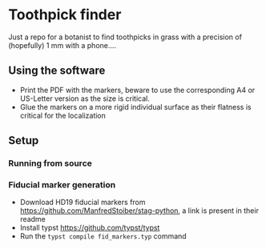# Toothpick finder

Just a repo for a botanist to find toothpicks in grass with a precision of (hopefully) 1 mm with a phone....

## Using the software

- Print the PDF with the markers, beware to use the corresponding A4 or US-Letter version as the size is critical.
- Glue the markers on a more rigid individual surface as their flatness is critical for the localization

## Setup

### Running from source

### Fiducial marker generation

- Download HD19 fiducial markers from https://github.com/ManfredStoiber/stag-python, a link is present in their readme
- Install typst https://github.com/typst/typst
- Run the `typst compile fid_markers.typ` command
